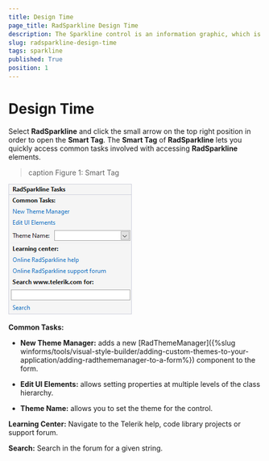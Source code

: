 ```yaml
---
title: Design Time
page_title: RadSparkline Design Time
description: The Sparkline control is an information graphic, which is characterized by small size, excellent performance
slug: radsparkline-design-time
tags: sparkline
published: True
position: 1
---
```


# Design Time

Select **RadSparkline** and click the small arrow on the top right position in order to open the __Smart Tag__. The __Smart Tag__ of **RadSparkline** lets you quickly access common tasks involved with accessing **RadSparkline** elements.

>caption Figure 1: Smart Tag

![sparkline-design-time 001](images/sparkline-design-time001.png)

**Common Tasks:**

* **New Theme Manager:** adds a new [RadThemeManager]({%slug winforms/tools/visual-style-builder/adding-custom-themes-to-your-application/adding-radthememanager-to-a-form%}) component to the form.
            
* **Edit UI Elements:** allows setting properties at multiple levels of the class hierarchy.
            
* **Theme Name:** allows you to set the theme for the control.

**Learning Center:** Navigate to the Telerik help, code library projects or support forum.

**Search:** Search in the forum for a given string. 

